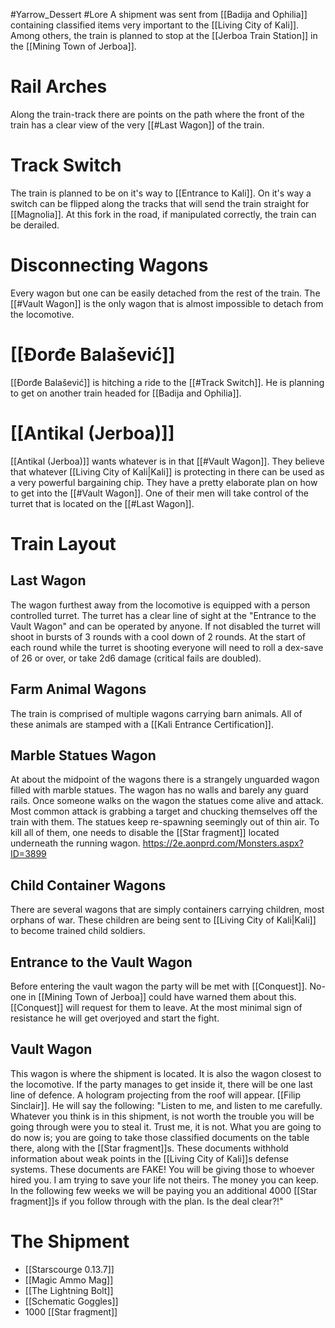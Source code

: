 #Yarrow_Dessert #Lore 
A shipment was sent from [[Badija and Ophilia]] containing classified items very important to the [[Living City of Kali]]. Among others, the train is planned to stop at the [[Jerboa Train Station]] in the [[Mining Town of Jerboa]]. 
# Rail Arches
Along the train-track there are points on the path where the front of the train has a clear view of the very [[#Last Wagon]] of the train.
# Track Switch
The train is planned to be on it's way to [[Entrance to Kali]]. On it's way a switch can be flipped along the tracks that will send the train straight for [[Magnolia]]. At this fork in the road, if manipulated correctly, the train can be derailed.
# Disconnecting Wagons
Every wagon but one can be easily detached from the rest of the train. The [[#Vault Wagon]] is the only wagon that is almost impossible to detach from the locomotive.
# [[Đorđe Balašević]]
[[Đorđe Balašević]] is hitching a ride to the [[#Track Switch]]. He is planning to get on another train headed for [[Badija and Ophilia]]. 
# [[Antikal (Jerboa)]]
[[Antikal (Jerboa)]] wants whatever is in that [[#Vault Wagon]]. They believe that whatever [[Living City of Kali|Kali]] is protecting in there can be used as a very powerful bargaining chip. They have a pretty elaborate plan on how to get into the [[#Vault Wagon]]. One of their men will take control of the turret that is located on the [[#Last Wagon]]. 
# Train Layout
## Last Wagon
The wagon furthest away from the locomotive is equipped with a person controlled turret. The turret has a clear line of sight at the "Entrance to the Vault Wagon" and can be operated by anyone. If not disabled the turret will shoot in bursts of 3 rounds with a cool down of 2 rounds. At the start of each round while the turret is shooting everyone will need to roll a dex-save of 26 or over, or take 2d6 damage (critical fails are doubled). 
## Farm Animal Wagons
The train is comprised of multiple wagons carrying barn animals. All of these animals are stamped with a [[Kali Entrance Certification]].
## Marble Statues Wagon
At about the midpoint of the wagons there is a strangely unguarded wagon filled with marble statues. The wagon has no walls and barely any guard rails. Once someone walks on the wagon the statues come alive and attack. Most common attack is grabbing a target and chucking themselves off the train with them. The statues keep re-spawning seemingly out of thin air. To kill all of them, one needs to disable the [[Star fragment]] located underneath the running wagon.
https://2e.aonprd.com/Monsters.aspx?ID=3899
## Child Container Wagons
There are several wagons that are simply containers carrying children, most orphans of war. These children are being sent to [[Living City of Kali|Kali]] to become trained child soldiers. 
## Entrance to the Vault Wagon
Before entering the vault wagon the party will be met with [[Conquest]]. No-one in [[Mining Town of Jerboa]] could have warned them about this. [[Conquest]] will request for them to leave. At the most minimal sign of resistance he will get overjoyed and start the fight. 
## Vault Wagon
This wagon is where the shipment is located. It is also the wagon closest to the locomotive. If the party manages to get inside it, there will be one last line of defence. A hologram projecting from the roof will appear. [[Filip Sinclair]]. He will say the following:
"Listen to me, and listen to me carefully. Whatever you think is in this shipment, is not worth the trouble you will be going through were you to steal it. Trust me, it is not. What you are going to do now is; you are going to take those classified documents on the table there, along with the [[Star fragment]]s. These documents withhold information about weak points in the [[Living City of Kali]]s defense systems. These documents are FAKE! You will be giving those to whoever hired you. I am trying to save your life not theirs. The money you can keep. In the following few weeks we will be paying you an additional 4000 [[Star fragment]]s if you follow through with the plan. Is the deal clear?!"
# The Shipment
- [[Starscourge 0.13.7]]
- [[Magic Ammo Mag]]
- [[The Lightning Bolt]]
- [[Schematic Goggles]]
- 1000 [[Star fragment]]